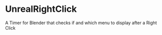 # UnrealRightClick
A Timer for Blender that checks if and which menu to display after a Right Click
